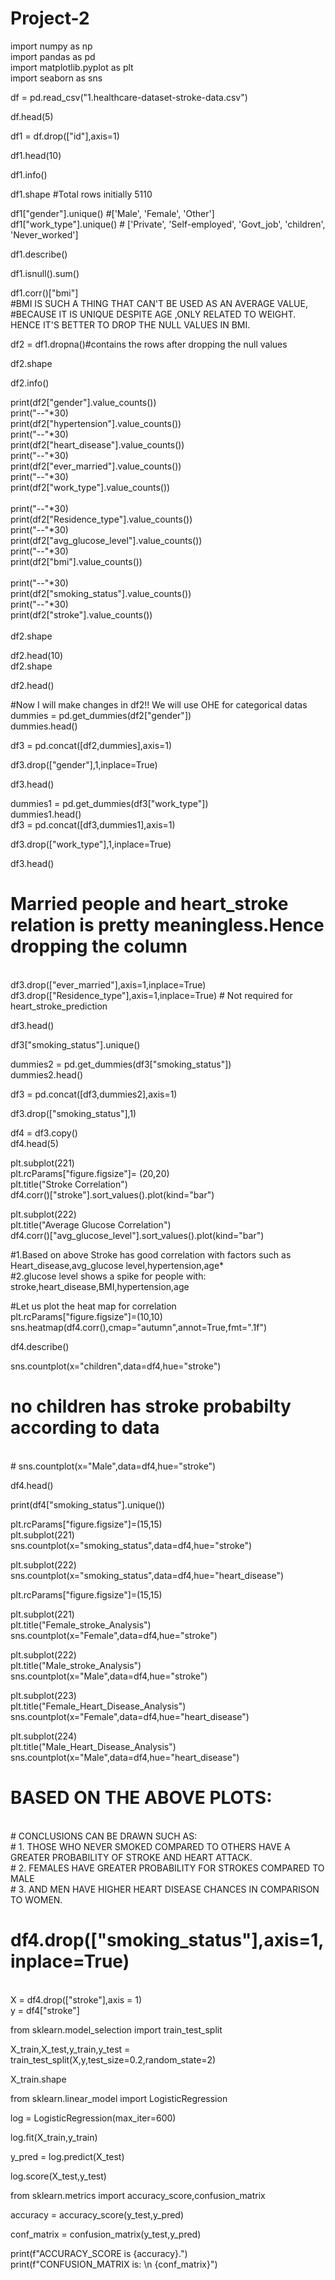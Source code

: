 # Project-2
import numpy as np
<br>
import pandas as pd
<br>
import matplotlib.pyplot as plt
<br>
import seaborn as sns
<br>

df = pd.read_csv("1.healthcare-dataset-stroke-data.csv")
<br>

df.head(5)
<br>

df1 = df.drop(["id"],axis=1)
<br>

df1.head(10)
<br>

df1.info()
<br>

df1.shape #Total rows initially 5110
<br>

df1["gender"].unique() #['Male', 'Female', 'Other']
<br>
df1["work_type"].unique() # ['Private', 'Self-employed', 'Govt_job', 'children', 'Never_worked']
<br>

df1.describe()
<br>

df1.isnull().sum() 
<br>

df1.corr()["bmi"] 
<br>
#BMI IS SUCH A THING THAT CAN'T BE USED AS AN AVERAGE VALUE, 
<br>
#BECAUSE IT IS UNIQUE DESPITE AGE ,ONLY RELATED TO WEIGHT. HENCE IT'S BETTER TO DROP THE NULL VALUES IN BMI.
<br>

df2 = df1.dropna()#contains the rows after dropping the null values
<br>

df2.shape
<br>

df2.info()
<br>

print(df2["gender"].value_counts())
<br>
print("--"*30)
<br>
print(df2["hypertension"].value_counts())
<br>
print("--"*30)
<br>
print(df2["heart_disease"].value_counts())
<br>
print("--"*30)
<br>
print(df2["ever_married"].value_counts())
<br>
print("--"*30)
<br>
print(df2["work_type"].value_counts())  
<br>
print("--"*30)
<br>
print(df2["Residence_type"].value_counts()) 
<br>
print("--"*30)
<br>
print(df2["avg_glucose_level"].value_counts()) 
<br>
print("--"*30)
<br>
print(df2["bmi"].value_counts())  
<br>
print("--"*30)
<br>
print(df2["smoking_status"].value_counts())
<br>
print("--"*30)
<br>
print(df2["stroke"].value_counts())  
<br>
df2.shape
<br>

df2.head(10)
<br>
df2.shape
<br>

df2.head()
<br>

#Now I will make changes in df2!! We will use OHE for categorical datas
<br>
dummies = pd.get_dummies(df2["gender"])
<br>
dummies.head()
<br>

df3 = pd.concat([df2,dummies],axis=1)
<br>

df3.drop(["gender"],1,inplace=True)
<br>

df3.head()
<br>

dummies1 = pd.get_dummies(df3["work_type"])
<br>
dummies1.head()
<br>
df3 = pd.concat([df3,dummies1],axis=1)
<br>

df3.drop(["work_type"],1,inplace=True)
<br>

df3.head()
<br>

# Married people and heart_stroke relation is pretty meaningless.Hence dropping the column
<br>
df3.drop(["ever_married"],axis=1,inplace=True)
<br>
df3.drop(["Residence_type"],axis=1,inplace=True) # Not required for heart_stroke_prediction
<br>

df3.head()
<br>

df3["smoking_status"].unique()
<br>

dummies2 = pd.get_dummies(df3["smoking_status"])
<br>
dummies2.head()
<br>

df3 = pd.concat([df3,dummies2],axis=1)
<br>

df3.drop(["smoking_status"],1)
<br>

df4 = df3.copy()
<br>
df4.head(5)
<br>

plt.subplot(221)
<br>
plt.rcParams["figure.figsize"]= (20,20)
<br>
plt.title("Stroke Correlation")
<br>
df4.corr()["stroke"].sort_values().plot(kind="bar")
<br>

plt.subplot(222)
<br>
plt.title("Average Glucose Correlation")
<br>
df4.corr()["avg_glucose_level"].sort_values().plot(kind="bar")
<br>

#1.Based on above Stroke has good correlation with factors such as Heart_disease,avg_glucose level,hypertension,age*
<br>
#2.glucose level shows a spike for people with: stroke,heart_disease,BMI,hypertension,age
<br>

#Let us plot the heat map for correlation 
<br>
plt.rcParams["figure.figsize"]=(10,10)
<br>
sns.heatmap(df4.corr(),cmap="autumn",annot=True,fmt=".1f")
<br>

df4.describe()
<br>

sns.countplot(x="children",data=df4,hue="stroke")
<br>
# no children has stroke probabilty according to data
<br>
# sns.countplot(x="Male",data=df4,hue="stroke")
<br>

df4.head()
<br>

print(df4["smoking_status"].unique())
<br>

plt.rcParams["figure.figsize"]=(15,15)
<br>
plt.subplot(221)
<br>
sns.countplot(x="smoking_status",data=df4,hue="stroke")
<br>

plt.subplot(222)
<br>
sns.countplot(x="smoking_status",data=df4,hue="heart_disease")
<br>

plt.rcParams["figure.figsize"]=(15,15)
<br>

plt.subplot(221)
<br>
plt.title("Female_stroke_Analysis")
<br>
sns.countplot(x="Female",data=df4,hue="stroke")
<br>


plt.subplot(222)
<br>
plt.title("Male_stroke_Analysis")
<br>
sns.countplot(x="Male",data=df4,hue="stroke")
<br>


plt.subplot(223)
<br>
plt.title("Female_Heart_Disease_Analysis")
<br>
sns.countplot(x="Female",data=df4,hue="heart_disease")
<br>

plt.subplot(224)
<br>
plt.title("Male_Heart_Disease_Analysis")
<br>
sns.countplot(x="Male",data=df4,hue="heart_disease")
<br>

# BASED ON THE ABOVE PLOTS:
<br>
# CONCLUSIONS CAN BE DRAWN SUCH AS:
<br>
# 1. THOSE WHO NEVER SMOKED COMPARED TO OTHERS HAVE A GREATER PROBABILITY OF STROKE AND HEART ATTACK.
<br>
# 2. FEMALES HAVE GREATER PROBABILITY FOR STROKES COMPARED TO MALE
<br>
# 3. AND MEN HAVE HIGHER HEART DISEASE CHANCES IN COMPARISON TO WOMEN.
<br>

# df4.drop(["smoking_status"],axis=1,inplace=True)
<br>
X = df4.drop(["stroke"],axis = 1)
<br>
y = df4["stroke"]
<br>

from sklearn.model_selection import train_test_split
<br>

X_train,X_test,y_train,y_test = train_test_split(X,y,test_size=0.2,random_state=2)
<br>

X_train.shape
<br>

from sklearn.linear_model import LogisticRegression
<br>

log = LogisticRegression(max_iter=600)
<br>

log.fit(X_train,y_train)
<br>

y_pred = log.predict(X_test)
<br>

log.score(X_test,y_test)
<br>

from sklearn.metrics import accuracy_score,confusion_matrix
<br>

accuracy = accuracy_score(y_test,y_pred)
<br>

conf_matrix = confusion_matrix(y_test,y_pred)
<br>

print(f"ACCURACY_SCORE is {accuracy}.")
<br>
print(f"CONFUSION_MATRIX is: \n {conf_matrix}")
<br>







